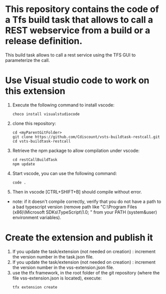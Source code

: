 # This repository contains the code of a Tfs build task that allows to call a REST webservice from a build or a release definition.
This build task allows to call a rest service using the TFS GUI to parameterize the call.

# Use Visual studio code to work on this extension
1. Execute the following command to install vscode:
   ~~~ 
   choco install visualstudiocode
   ~~~
1. clone this repository:
   ~~~ 
   cd <myParentGitFolder>
   git clone https://github.com/Cdiscount/vsts-buildtask-restcall.git
   cd vsts-buildtask-restcall
   ~~~
1. Retrieve the npm package to allow compilation under vscode:
   ~~~ 
   cd restCallBuildTask
   npm update
   ~~~
1. Start vscode, you can use the following command:
   ~~~
   code .
   ~~~
1. Then in vscode [CTRL+SHIFT+B] should compile without error.

* note: if it doesn't compile correctly, verify that you do not have a path to a bad typescript version (remove path like "C:\Program Files (x86)\Microsoft SDKs\TypeScript\1.0\; " from your PATH (system&user) environment variables).

# Create the extension and publish it
1. If you update the task/extension (not needed on creation) : increment the version number in the task.json file.
1. If you update the task/extension (not needed on creation) : increment the version number in the vss-extension.json file.
1. use the tfx framework, in the root folder of the git repository (where the file vss-extension.json is located), execute:
   ~~~ 
   tfx extension create
   ~~~ 